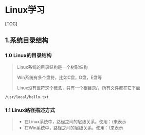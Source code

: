 # Linux学习

[TOC]



## 1.系统目录结构

### 1.0 Linux的目录结构

> Linux系统的目录结构是一个树形结构
>
> Win系统有多个盘符，比如C盘，D盘，E盘等
>
> Linux没有盘符这个概念，只有一个根目录/，所有文件都在它下面

```
/usr/local/hello.txt
```

### 1.1 Linux路径描述方式

> - 在Linux系统中，路径之间的层级关系，使用：/来表示
> - 在Win系统中，路径之间的层级关系，使用：\来表示

